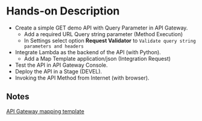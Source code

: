 # Hands-on Description
- Create a simple GET demo API with Query Parameter in API Gateway.
    - Add a required URL Query string parameter (Method Execution)
    - In Settings select option **Request Validator** to ```Validate query string parameters and headers```
- Integrate Lambda as the backend of the API (with Python).
    - Add a Map Template application/json (Integration Request)
- Test the  API in API Gateway Console.
- Deploy the API in a Stage (DEVEL).
- Invoking the API Method from Internet (with browser).

## Notes
[API Gateway mapping template](https://docs.aws.amazon.com/apigateway/latest/developerguide/api-gateway-mapping-template-reference.html#input-variable-reference)